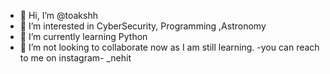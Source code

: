 - 👋 Hi, I’m @toakshh
- 👀 I’m interested in CyberSecurity, Programming ,Astronomy
- 🌱 I’m currently learning Python
- 💞️ I’m not looking to collaborate now as I am still learning.
-you can reach to me on instagram- _nehit

